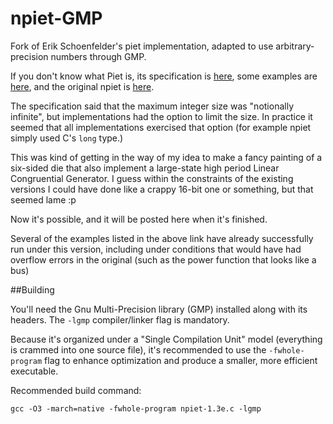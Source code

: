 # npiet-GMP
Fork of Erik Schoenfelder's piet implementation, adapted to use arbitrary-precision numbers through GMP.

If you don't know what Piet is, its specification is [here](http://www.dangermouse.net/esoteric/piet.html), some examples are [here](http://www.dangermouse.net/esoteric/piet/samples.html), and the original npiet is [here](https://www.bertnase.de/npiet/).

The specification said that the maximum integer size was "notionally infinite", but implementations had the option to limit the size. In practice it seemed that all implementations exercised that option (for example npiet simply used C's `long` type.)

This was kind of getting in the way of my idea to make a fancy painting of a six-sided die that also implement a large-state high period Linear Congruential Generator. I guess within the constraints of the existing versions I could have done like a crappy 16-bit one or something, but that seemed lame :p

Now it's possible, and it will be posted here when it's finished.

Several of the examples listed in the above link have already successfully run under this version, including under conditions that would have had overflow errors in the original (such as the power function that looks like a bus)

##Building

You'll need the Gnu Multi-Precision library (GMP) installed along with its headers. The `-lgmp` compiler/linker flag is mandatory. 

Because it's organized under a "Single Compilation Unit" model (everything is crammed into one source file), it's recommended to use the `-fwhole-program` flag to enhance optimization and produce a smaller, more efficient executable.

Recommended build command:

```
gcc -O3 -march=native -fwhole-program npiet-1.3e.c -lgmp
```
